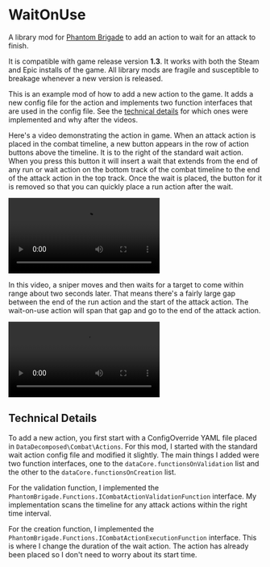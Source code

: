 # WaitOnUse

A library mod for [Phantom Brigade](https://braceyourselfgames.com/phantom-brigade/) to add an action to wait for an attack to finish.

It is compatible with game release version **1.3**. It works with both the Steam and Epic installs of the game. All library mods are fragile and susceptible to breakage whenever a new version is released.

This is an example mod of how to add a new action to the game. It adds a new config file for the action and implements two function interfaces that are used in the config file. See the [technical details](#technical-details) for which ones were implemented and why after the videos.

Here's a video demonstrating the action in game. When an attack action is placed in the combat timeline, a new button appears in the row of action buttons above the timeline. It is to the right of the standard wait action. When you press this button it will insert a wait that extends from the end of any run or wait action on the bottom track of the combat timeline to the end of the attack action in the top track. Once the wait is placed, the button for it is removed so that you can quickly place a run action after the wait.

<video controls src="https://github.com/echkode/PhantomBrigadeMod_WaitOnUse/assets/48565771/d971928d-981f-41df-a427-c3c004d5c08c">
  <p>Demonstrating the wait-on-use action. A run action is placed and an attack action is placed at the end of the run. The wait-on-use action button now appears and when it's clicked, a new wait action is placed that goes to the end of the attack action.</p>
</video>

In this video, a sniper moves and then waits for a target to come within range about two seconds later. That means there's a fairly large gap between the end of the run action and the start of the attack action. The wait-on-use action will span that gap and go to the end of the attack action.

<video controls src="https://github.com/echkode/PhantomBrigadeMod_WaitOnUse/assets/48565771/74253d09-71d1-42b2-bac8-490aaf28c9ef">
  <p>The wait-on-use action will span any gaps between the end of the last action on the bottom track and the start of the next action on the top track.</p>
</video>

## Technical Details

To add a new action, you first start with a ConfigOverride YAML file placed in `DataDecomposed\Combat\Actions`. For this mod, I started with the standard wait action config file and modified it slightly. The main things I added were two function interfaces, one to the `dataCore.functionsOnValidation` list and the other to the `dataCore.functionsOnCreation` list.

For the validation function, I implemented the `PhantomBrigade.Functions.ICombatActionValidationFunction` interface. My implementation scans the timeline for any attack actions within the right time interval.

For the creation function, I implemented the `PhantomBrigade.Functions.ICombatActionExecutionFunction` interface. This is where I change the duration of the wait action. The action has already been placed so I don't need to worry about its start time.
